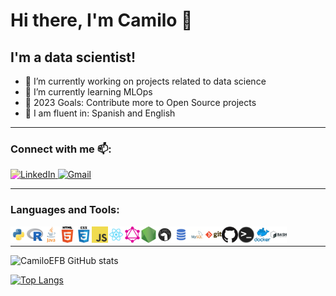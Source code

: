 # Hi there, I'm Camilo  👋

## I'm a data scientist!

- 🔭 I’m currently working on projects  related to data science
- 🌱 I’m currently learning MLOps
- 🥅 2023 Goals: Contribute more to Open Source projects
- :speech_balloon: I am fluent in: Spanish and English

---

### Connect with me 📫:



 <a href="https://www.linkedin.com/in/camilo-figueroa-bueno-a741111b5/">
  <img alt="LinkedIn" src="https://img.shields.io/badge/-camilo_figueroa_bueno-0075b5?style=flat-square&logo=Linkedin&logoColor=white&link=https://www.linkedin.com/in/camilo-figueroa-bueno-a741111b5//" style="filter: hue-rotate(200deg) saturate(200%);">
</a>
 <a href="mailto:camilo.figueroa.2011@gmail.com"><img alt="Gmail" src="https://img.shields.io/badge/-camilo.figueroa.2011@gmail.com-eb4336?style=flat-square&logo=Gmail&logoColor=white&link=mailto:camilo.figueroa.2011@gmail.com"></a>


<br />


---
### Languages and Tools:


<img align="left" alt="Python" width="26px" src="https://raw.githubusercontent.com/github/explore/80688e429a7d4ef2fca1e82350fe8e3517d3494d/topics/python/python.png" />

<img align="left" alt="R" width="26px" src="https://raw.githubusercontent.com/github/explore/80688e429a7d4ef2fca1e82350fe8e3517d3494d/topics/r/r.png" />

<img align="left" alt="Java" width="26px" src="https://raw.githubusercontent.com/github/explore/80688e429a7d4ef2fca1e82350fe8e3517d3494d/topics/java/java.png" />


<img align="left" alt="HTML" width="26px" src="https://raw.githubusercontent.com/github/explore/80688e429a7d4ef2fca1e82350fe8e3517d3494d/topics/html/html.png" />

<img align="left" alt="CSS3" width="26px" src="https://raw.githubusercontent.com/github/explore/80688e429a7d4ef2fca1e82350fe8e3517d3494d/topics/css/css.png" />
<img align="left" alt="JavaScript" width="26px" src="https://raw.githubusercontent.com/github/explore/80688e429a7d4ef2fca1e82350fe8e3517d3494d/topics/javascript/javascript.png" />
<img align="left" alt="React" width="26px" src="https://raw.githubusercontent.com/github/explore/80688e429a7d4ef2fca1e82350fe8e3517d3494d/topics/react/react.png" />

<img align="left" alt="GraphQL" width="26px" src="https://raw.githubusercontent.com/github/explore/80688e429a7d4ef2fca1e82350fe8e3517d3494d/topics/graphql/graphql.png" />
<img align="left" alt="Node.js" width="26px" src="https://raw.githubusercontent.com/github/explore/80688e429a7d4ef2fca1e82350fe8e3517d3494d/topics/nodejs/nodejs.png" />
<img align="left" alt="Deno" width="26px" src="https://raw.githubusercontent.com/github/explore/361e2821e2dea67711cde99c9c40ed357061cf27/topics/deno/deno.png" />
<img align="left" alt="SQL" width="26px" src="https://raw.githubusercontent.com/github/explore/80688e429a7d4ef2fca1e82350fe8e3517d3494d/topics/sql/sql.png" />
<img align="left" alt="MySQL" width="26px" src="https://raw.githubusercontent.com/github/explore/80688e429a7d4ef2fca1e82350fe8e3517d3494d/topics/mysql/mysql.png" />

<img align="left" alt="Git" width="26px" src="https://raw.githubusercontent.com/github/explore/80688e429a7d4ef2fca1e82350fe8e3517d3494d/topics/git/git.png" />
<img align="left" alt="GitHub" width="26px" src="https://raw.githubusercontent.com/github/explore/78df643247d429f6cc873026c0622819ad797942/topics/github/github.png" />
<img align="left" alt="Terminal" width="26px" src="https://raw.githubusercontent.com/github/explore/80688e429a7d4ef2fca1e82350fe8e3517d3494d/topics/terminal/terminal.png" />

<img align="left" alt="Docker" width="26px" src="https://raw.githubusercontent.com/github/explore/80688e429a7d4ef2fca1e82350fe8e3517d3494d/topics/docker/docker.png" />
<img align="left" alt="bash" width="26px" src="https://raw.githubusercontent.com/github/explore/80688e429a7d4ef2fca1e82350fe8e3517d3494d/topics/bash/bash.png" />

<br />

---


![CamiloEFB GitHub stats](https://github-readme-stats-sigma-five.vercel.app/api?username=CamiloEFB&show_icons=true&bg_color=00000000)



[![Top Langs](https://github-readme-stats-sigma-five.vercel.app/api/top-langs/?username=CamiloEFB&layout=compact)](https://github.com/CamiloEFB/github-readme-stats)

<br />

[linkedin]: https://www.linkedin.com/in/camilo-figueroa-bueno-a741111b5/


